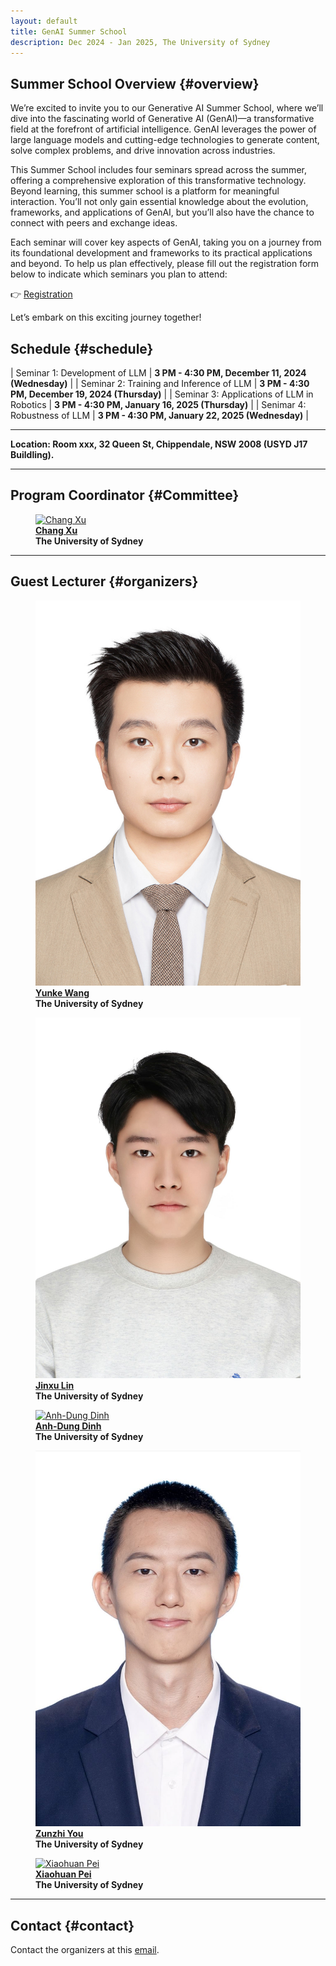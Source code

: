 ```yaml
---
layout: default
title: GenAI Summer School
description: Dec 2024 - Jan 2025, The University of Sydney
---
```


## **Summer School Overview** {#overview}

We’re excited to invite you to our Generative AI Summer School, where we’ll dive into the fascinating world of Generative AI (GenAI)—a transformative field at the forefront of artificial intelligence. GenAI leverages the power of large language models and cutting-edge technologies to generate content, solve complex problems, and drive innovation across industries.
 
This Summer School includes four seminars spread across the summer, offering a comprehensive exploration of this transformative technology. Beyond learning, this summer school is a platform for meaningful interaction. You’ll not only gain essential knowledge about the evolution, frameworks, and applications of GenAI, but you’ll also have the chance to connect with peers and exchange ideas.
 
Each seminar will cover key aspects of GenAI, taking you on a journey from its foundational development and frameworks to its practical applications and beyond. To help us plan effectively, please fill out the registration form below to indicate which seminars you plan to attend:
 
👉 [Registration](https://docs.google.com/forms/d/e/1FAIpQLSdlI10zoQHwI_eY_2odw-6rlB415Qr2OAQmTFifPSAkc1HOOA/viewform)
 
Let’s embark on this exciting journey together!

## **Schedule** {#schedule}

| Seminar 1: Development of LLM | **3 PM - 4:30 PM, December 11, 2024 (Wednesday)** |
| Seminar 2: Training and Inference of LLM | **3 PM - 4:30 PM, December 19, 2024 (Thursday)** |
| Seminar 3: Applications of LLM in Robotics | **3 PM - 4:30 PM, January 16, 2025 (Thursday)** |
| Senimar 4: Robustness of LLM | **3 PM - 4:30 PM, January 22, 2025 (Wednesday)** |

---

**Location: Room xxx, 32 Queen St, Chippendale, NSW 2008 (USYD J17 Buildling).**

---

## **Program Coordinator** {#Committee}

<div class="container">

<figure>
    <a href="http://changxu.xyz/">
    <img class="img-author" src="assets/imgs/authors/chang_xu.jpeg" alt="Chang Xu"/></a>
    <b><br><a href="http://changxu.xyz/">Chang Xu</a>
    <br>The University of Sydney</b>
</figure>
</div>

---

## **Guest Lecturer** {#organizers}
<div class="container">

<figure>
    <a href="https://yunke-wang.github.io">
    <img class="img-author" src="assets/imgs/authors/yunke.jpg" alt="Yunke Wang"/></a>
    <b><br><a href="https://yunke-wang.github.io">Yunke Wang</a>
    <br>The University of Sydney</b>
</figure>

<figure>
    <a href="https://scholar.google.com/citations?user=92B4a3YAAAAJ&hl=en">
    <img class="img-author" src="assets/imgs/authors/jinxulin.jpg" alt="Jinxu Lin"/></a>
    <b><br><a href="https://scholar.google.com/citations?user=92B4a3YAAAAJ&hl=en">Jinxu Lin</a>
    <br>The University of Sydney</b>
</figure>

<figure>
    <a href="https://scholar.google.com.vn/citations?user=ZJbv3YoAAAAJ&hl=en">
    <img class="img-author" src="assets/imgs/authors/anhdungdinh.jpg" alt="Anh-Dung Dinh"/></a>
    <b><br><a href="https://scholar.google.com.vn/citations?user=ZJbv3YoAAAAJ&hl=en">Anh-Dung Dinh</a>
    <br>The University of Sydney</b>
</figure>

<figure>
    <a href="https://youzunzhi.github.io">
    <img class="img-author" src="assets/imgs/authors/zunzhiyou.jpg" alt="Zunzhi You"/></a>
    <b><br><a href="https://youzunzhi.github.io">Zunzhi You</a>
    <br>The University of Sydney</b>
</figure>

<figure>
    <a href="https://www.terrypei.com">
    <img class="img-author" src="assets/imgs/authors/xiaohuanpei.jpg" alt="Xiaohuan Pei"/></a>
    <b><br><a href="https://www.terrypei.com">Xiaohuan Pei</a>
    <br>The University of Sydney</b>
</figure>






</div>

---
## **Contact** {#contact}

Contact the organizers at this [email](yunke.wang@sydney.edu.au).

